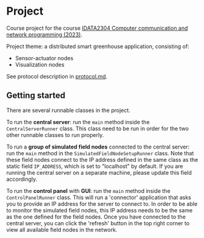 # Project

Course project for the
course [IDATA2304 Computer communication and network programming (2023)](https://www.ntnu.edu/studies/courses/IDATA2304/2023).

Project theme: a distributed smart greenhouse application, consisting of:

* Sensor-actuator nodes
* Visualization nodes

See protocol description in [protocol.md](protocol.md).

## Getting started

There are several runnable classes in the project.

To run the __central server__: run the `main` method inside the `CentralServerRunner` class.
This class need to be run in order for the two other runnable classes to run properly.

To run a __group of simulated field nodes__ connected to the central server: run the `main` method in the
`SimulatedFieldNodeSetupRunner` class. Note that these field nodes connect to the IP address defined in the same
class as the static field `IP_ADDRESS`, which is set to "localhost" by default. If you are running the central server
on a separate machine, please update this field accordingly.

To run the __control panel__ with __GUI__: run the `main` method inside the `ControlPanelRunner` class.
This will run a 'connector' application that asks you to provide an IP address for the server to connect to.
In order to be able to monitor the simulated field nodes, this IP address needs to be the same as the one
defined for the field nodes. Once you have connected to the central server, you can click the 'refresh' button
in the top right corner to view all available field nodes in the network.